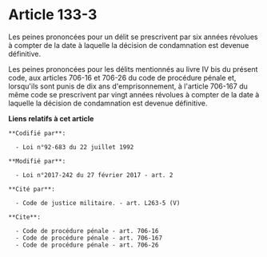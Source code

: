 # Article 133-3

Les peines prononcées pour un délit se prescrivent par six années révolues à compter de la date à laquelle la décision de
condamnation est devenue définitive. 

Les peines prononcées pour les délits mentionnés au livre IV bis du présent code, aux articles 706-16 et 706-26 du code de
procédure pénale et, lorsqu'ils sont punis de dix ans d'emprisonnement, à l'article 706-167 du même code se prescrivent par
vingt années révolues à compter de la date à laquelle la décision de condamnation est devenue définitive.

**Liens relatifs à cet article**

	**Codifié par**:

	  - Loi n°92-683 du 22 juillet 1992

	**Modifié par**:

	  - Loi n°2017-242 du 27 février 2017 - art. 2

	**Cité par**:

	  - Code de justice militaire. - art. L263-5 (V)

	**Cite**:

	  - Code de procédure pénale - art. 706-16
	  - Code de procédure pénale - art. 706-167
	  - Code de procédure pénale - art. 706-26
